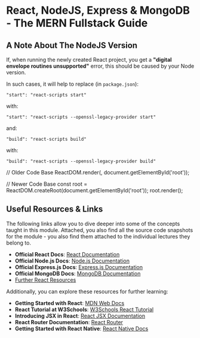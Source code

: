 # React, NodeJS, Express & MongoDB - The MERN Fullstack Guide

## A Note About The NodeJS Version

If, when running the newly created React project, you get a **"digital envelope routines unsupported"** error, this should be caused by your Node version.

In such cases, it will help to replace (in `package.json`):

```
"start": "react-scripts start"
```

with:

```
"start": "react-scripts --openssl-legacy-provider start"
```

and:

```
"build": "react-scripts build"
```

with:

```
"build": "react-scripts --openssl-legacy-provider build"
```

// Older Code Base
ReactDOM.render(<App />, document.getElementById('root'));

// Newer Code Base
const root = ReactDOM.createRoot(document.getElementById('root'));
root.render(<App />);

## Useful Resources & Links

The following links allow you to dive deeper into some of the concepts taught in this module. Attached, you also find all the source code snapshots for the module - you also find them attached to the individual lectures they belong to.

- **Official React Docs**: [React Documentation](https://reactjs.org/docs/getting-started.html)
- **Official Node.js Docs**: [Node.js Documentation](https://nodejs.org/en/docs/)
- **Official Express.js Docs**: [Express.js Documentation](https://expressjs.com/)
- **Official MongoDB Docs**: [MongoDB Documentation](https://docs.mongodb.com/)
- [Further React Resources](https://academind.com/learn/react/)

Additionally, you can explore these resources for further learning:

- **Getting Started with React**: [MDN Web Docs](https://developer.mozilla.org/en-US/docs/Learn_web_development/Core/Frameworks_libraries/React_getting_started)
- **React Tutorial at W3Schools**: [W3Schools React Tutorial](https://www.w3schools.com/REACT/DEFAULT.ASP)
- **Introducing JSX in React**: [React JSX Documentation](https://legacy.reactjs.org/docs/introducing-jsx.html)
- **React Router Documentation**: [React Router](https://reactrouter.com/en/main)
- **Getting Started with React Native**: [React Native Docs](https://reactnative.dev/docs/getting-started)
